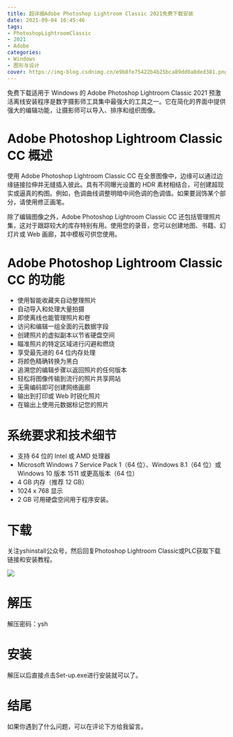 ```yaml
---
title: 超详细Adobe Photoshop Lightroom Classic 2021免费下载安装
date: 2021-09-04 16:45:46
tags:
- PhotoshopLightroomClassic
- 2021
- Adobe
categories: 
- Windows
- 图形与设计
cover: https://img-blog.csdnimg.cn/e9b8fe75422b4b25bca89dd0a8ded381.png
---
```


免费下载适用于 Windows 的 Adob​​e Photoshop Lightroom Classic 2021 预激活离线安装程序是数字摄影师工具集中最强大的工具之一。它在简化的界面中提供强大的编辑功能，让摄影师可以导入、排序和组织图像。

# Adobe Photoshop Lightroom Classic CC 概述
使用 Adob​​e Photoshop Lightroom Classic CC 在全景图像中，边缘可以通过边缘链接拉伸并无缝插入彼此。具有不同曝光设置的 HDR 素材相结合，可创建超现实或逼真的构图。例如，色调曲线调整明暗中间色调的色调值。如果要润饰某个部分，请使用修正画笔。

除了编辑图像之外，Adobe Photoshop Lightroom Classic CC 还包括管理照片集，这对于跟踪较大的库存特别有用。使用您的录音，您可以创建地图、书籍、幻灯片或 Web 画廊，其中模板可供您使用。

# Adobe Photoshop Lightroom Classic CC 的功能
- 使用智能收藏夹自动整理照片
- 自动导入和处理大量拍摄
- 即使离线也能管理照片和卷
- 访问和编辑一组全面的元数据字段
- 创建照片的虚拟副本以节省硬盘空间
- 瞄准照片的特定区域进行闪避和燃烧
- 享受最先进的 64 位内存处理
- 将颜色精确转换为黑白
- 追溯您的编辑步骤以返回照片的任何版本
- 轻松将图像传输到流行的照片共享网站
- 无需编码即可创建网络画廊
- 输出到打印或 Web 时锐化照片
- 在输出上使用元数据标记您的照片

# 系统要求和技术细节
- 支持 64 位的 Intel 或 AMD 处理器
- Microsoft Windows 7 Service Pack 1（64 位）、Windows 8.1（64 位）或 Windows 10 版本 1511 或更高版本（64 位）
- 4 GB 内存（推荐 12 GB）
- 1024 x 768 显示
- 2 GB 可用硬盘空间用于程序安装。

# 下载
关注yshinstall公众号，然后回复Photoshop Lightroom Classic或PLC获取下载链接和安装教程。

![](https://img-blog.csdnimg.cn/f824f9d6c4ca40549a3d02de1938c17c.jpg#pic_center)

# 解压
解压密码：ysh

# 安装
解压以后直接点击Set-up.exe进行安装就可以了。

# 结尾
如果你遇到了什么问题，可以在评论下方给我留言。




